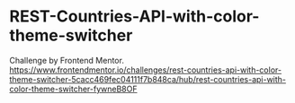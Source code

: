 # REST-Countries-API-with-color-theme-switcher
Challenge by Frontend Mentor. https://www.frontendmentor.io/challenges/rest-countries-api-with-color-theme-switcher-5cacc469fec04111f7b848ca/hub/rest-countries-api-with-color-theme-switcher-fywneB8OF
